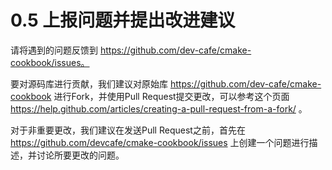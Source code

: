 # 0.5 上报问题并提出改进建议

请将遇到的问题反馈到 https://github.com/dev-cafe/cmake-cookbook/issues。

要对源码库进行贡献，我们建议对原始库 https://github.com/dev-cafe/cmake-cookbook 进行Fork，并使用Pull Request提交更改，可以参考这个页面 https://help.github.com/articles/creating-a-pull-request-from-a-fork/ 。

对于非重要更改，我们建议在发送Pull Request之前，首先在 https://github.com/devcafe/cmake-cookbook/issues 上创建一个问题进行描述，并讨论所要更改的问题。